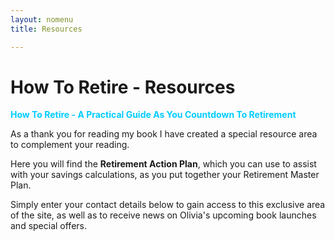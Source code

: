 ```yaml
---
layout: nomenu
title: Resources

---
```

# How To Retire - Resources

<span style="color:#00ccff;">**How To Retire - A Practical Guide As You Countdown To Retirement**</span>

As a thank you for reading my book I have created a special resource area to complement your reading.

Here you will find the **Retirement Action Plan**, which you can use to assist with your savings calculations, as you put together your Retirement Master Plan.

Simply enter your contact details below to gain access to this exclusive area of the site, as well as to receive news on Olivia's upcoming book launches and special offers.